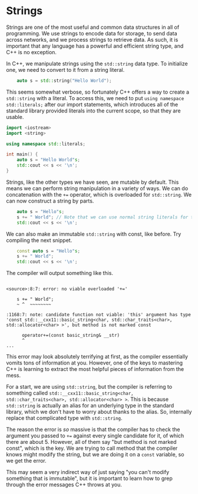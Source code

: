 # Strings

Strings are one of the most useful and common data structures in all of programming. We use strings to encode data for storage, to send data across networks, and we process strings to retrieve data. As such, it is important that any language has a powerful and efficient string type, and C++ is no exception.

In C++, we manipulate strings using the `std::string` data type. To initialize one, we need to convert to it from a string literal.

```cpp
    auto s = std::string("Hello World");
```

This seems somewhat verbose, so fortunately C++ offers a way to create a `std::string` with a literal. To access this, we need to put `using namespace std::literals;` after our import statements, which introduces all of the standard library provided literals into the current scope, so that they are usable.

```cpp
import <iostream>
import <string>

using namespace std::literals;

int main() {
    auto s = "Hello World"s;
    std::cout << s << '\n';
}
```

Strings, like the other types we have seen, are mutable by default. This means we can perform string manipulation in a variety of ways. We can do concatenation with the `+=` operator, which is overloaded for `std::string`. We can now construct a string by parts.

```cpp
    auto s = "Hello"s;
    s += " World"; // Note that we can use normal string literals for the `+=` operator.
    std::cout << s << '\n';
```

We can also make an immutable `std::string` with const, like before. Try compiling the next snippet.

```cpp
    const auto s = "Hello"s;
    s += " World";
    std::cout << s << '\n';
```

The compiler will output something like this.

```plaintext

<source>:8:7: error: no viable overloaded '+='

    s += " World";
    ~ ^  ~~~~~~~~

:1168:7: note: candidate function not viable: 'this' argument has type 'const std::__cxx11::basic_string<char, std::char_traits<char>, std::allocator<char> >', but method is not marked const

      operator+=(const basic_string& __str)
      ^
...
```

This error may look absolutely terrifying at first, as the compiler essentially vomits tons of information at you. However, one of the keys to mastering C++ is learning to extract the most helpful pieces of information from the mess.

For a start, we are using `std::string`, but the compiler is referring to something called `std::__cxx11::basic_string<char, std::char_traits<char>, std::allocator<char> >`. This is because `std::string` is actually an alias for an underlying type in the standard library, which we don't have to worry about thanks to the alias. So, internally replace that complicated type with `std::string`.

The reason the error is *so* massive is that the compiler has to check the argument you passed to `+=` against every single candidate for it, of which there are about 5. However, all of them say "but method is not marked const", which is the key. We are trying to call method that the compiler knows might modify the string, but we are doing it on a `const` variable, so we get the error.

This may seem a very indirect way of just saying "you can't modify something that is immutable", but it is important to learn how to grep through the error messages C++ throws at you.